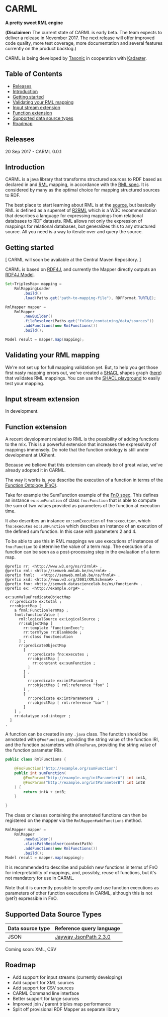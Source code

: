 CARML
=====================
**A pretty sweet RML engine**

(**Disclaimer:** The current state of CARML is early beta.
The team expects to deliver a release in November 2017.
The next release will offer improved code quality, more test coverage, more documentation and several features currently on the product backlog.)

CARML is being developed by [Taxonic](http://www.taxonic.com) in cooperation with [Kadaster](https://www.kadaster.com/).

<!--- TODO: uncomment once available
[![Build Status](...)](https://travis-ci.org/....)
[![Maven Central](https://maven-badges.herokuapp.com/maven-central/com.taxonic.carml/.../badge.svg)](https://maven-badges.herokuapp.com/maven-central/com.taxonic.carml/...)
[![Javadoc](....)](...)
--->

Table of Contents
-----------------
- [Releases](#releases)
- [Introduction](#introduction)
- [Getting started](#getting-started)
- [Validating your RML mapping](#validating-your-rml-mapping)
- [Input stream extension](#input-stream-extension)
- [Function extension](#function-extension)
- [Supported data source types](#supported-data-source-types)
- [Roadmap](#roadmap)

Releases
----
20 Sep 2017 - CARML 0.0.1

Introduction
------------
CARML is a java library that transforms structured sources to RDF based as declared in and [RML](http://rml.io) mapping, in accordance with the [RML spec](http://rml.io/spec.html). It is considered by many as the optimal choice for mapping structured sources to RDF.

The best place to start learning about RML is at the [source](http://rml.io), but basically
RML is defined as a superset of [R2RML](https://www.w3.org/TR/r2rml/) which is a W3C recommendation that describes a language for expressing mappings from relational databases to RDF datasets. RML allows not only the expression of mappings for relational databases, but generalizes this to any structured source. All you need is a way to iterate over and query the source.

Getting started
---------------
[ CARML will soon be available at the Central Maven Repository. ]

CARML is based on [RDF4J](http://rdf4j.org/), and currently the Mapper directly outputs an [RDF4J Model](http://docs.rdf4j.org/javadoc/2.0/org/eclipse/rdf4j/model/package-summary.html).

```java
Set<TriplesMap> mapping =
	RmlMappingLoader
		.build()
		.load(Paths.get("path-to-mapping-file"), RDFFormat.TURTLE);

RmlMapper mapper =
	RmlMapper
		.newBuilder()
		.fileResolver(Paths.get("folder/containing/data/sources"))
		.addFunctions(new RmlFunctions())
		.build();

Model result = mapper.map(mapping);
```

Validating your RML mapping
---------------------------
We're not set up for full mapping validation yet. But, to help you get those first nasty mapping errors out, we've created a [SHACL](https://www.w3.org/TR/shacl/) shapes graph ([here](https://github.com/carml/carml/tree/master/rml.sh.ttl)) that validates RML mappings. You can use the [SHACL playground](http://shacl.org/playground/) to easily test your mapping.

Input stream extension
---------------------
In development.
<!---
When it comes to non-database sources, the current RML spec only supports the specification of file based sources in an `rml:LogicalSource`. However, it is often very useful to be able to transform input stream sources.

To this end CARML introduces 'Named Input Streams'.
Which follows the following definition (NOTE: not yet dereferencable):
```
@prefix rdfs: <http://www.w3.org/2000/01/rdf-schema#>.
@prefix carml: <http://carml.github.io/carml/> .

carml:InputStream a rdfs:Class .

carml:streamName a rdf:Property ;
  rdfs:domain carml:InputStream ;
.
```

So now, you can define streams in your mapping like so:
```
:SomeLogicalSource
  rml:source [
    a carml:InputStream ;
    carml:streamName "stream-A" ;
  ];
  rml:referenceFormulation ql:JSONPath;
  rml:iterator "$"
.
```

In order to provide access to the input stream, it needs to be registered on the mapper.

Note that it is possible to register several streams, allowing you to combine several streams to create your desired RDF output.

```java
TODO
```

--->

Function extension
------------------
A recent development related to RML is the possibility of adding functions to the mix. This is a powerful extension that increases the expressivity of mappings immensely. Do note that the function ontology is still under development at UGhent.

Because we believe that this extension can already be of great value, we've already adopted it in CARML.

<!--- TODO: explain that the function execution is a finisher, that is it runs the normal mapping, which creates the function execution triples, and the described execution is in turn evaluated and results in the term map value. --->
The way it works is, you describe the execution of a function in terms of the [Function Ontology (FnO)](https://fno.io/).

Take for example the SumFunction example of the [FnO spec](http://users.ugent.be/~bjdmeest/function/#complete-example). This defines an instance `ex:sumFunction` of class `fno:Function` that is able to compute the sum of two values provided as parameters of the function at execution time.

It also describes an instance `ex:sumExecution` of `fno:execution`, which `fno:executes` `ex:sumFunction` which descibes an instance of an execution of the defined sum function. In this case with parameters 2 and 4.

To be able to use this in RML mappings we use executions of instances of `fno:Function` to determine the value of a term map. The execution of a function can be seen as a post-processing step in the evaluation of a term map.

```
@prefix rr: <http://www.w3.org/ns/r2rml#> .
@prefix rml: <http://semweb.mmlab.be/ns/rml#> .
@prefix fnml:   <http://semweb.mmlab.be/ns/fnml#> .
@prefix xsd: <http://www.w3.org/2001/XMLSchema#> .
@prefix fno: <http://semweb.datasciencelab.be/ns/function#> .
@prefix ex: <http://example.org#> .

ex:sumValuePredicateObjectMap
  rr:predicate ex:total ;
  rr:objectMap [
    a fnml:FunctionTermMap ;
    fnml:functionValue [
      rml:logicalSource ex:LogicalSource ;
      rr:subjectMap [
        rr:template "functionExec";
        rr:termType rr:BlankNode ;
        rr:class fno:Execution
      ] ;
      rr:predicateObjectMap
        [
          rr:predicate fno:executes ;
          rr:objectMap [
            rr:constant ex:sumFunction ;
          ]
        ] ,
        [
          rr:predicate ex:intParameterA ;
          rr:objectMap [ rml:reference "foo" ]
        ] ,
        [
          rr:predicate ex:intParameterB  ;
          rr:objectMap [ rml:reference "bar" ]
        ]
    ] ;
    rr:datatype xsd:integer ;
  ]
.
```

A function can be created in any `.java` class. The function should be annotated with `@FnoFunction`, providing the string value of the function IRI, and the function parameters with `@FnoParam`, providing the string value of the function parameter IRIs.

```java
public class RmlFunctions {

	@FnoFunction("http://example.org/sumFunction")
	public int sumFunction(
		@FnoParam("http://example.org/intParameterA") int intA,
		@FnoParam("http://example.org/intParameterB") int intB
  	) {
  		return intA + intB;
  	}

}
```

The class or classes containing the annotated functions can then be registered on the mapper via the `RmlMapper#addFunctions` method.

```java
RmlMapper mapper =
	RmlMapper
		.newBuilder()
		.classPathResolver(contextPath)
		.addFunctions(new RmlFunctions())
		.build();
Model result = mapper.map(mapping);
```

It is recommended to describe and publish new functions in terms of FnO for interpretability of mappings, and, possibly, reuse of functions, but it's not mandatory for use in CARML.

Note that it is currently possible to specify and use function executions as parameters of other function executions in CARML, although this is not (yet?) expressible in FnO.


Supported Data Source Types
---------------------------

| Data source type          | Reference query language                                       |
| :------------------------ | :------------------------------------------------------------- |
| JSON                      | [Jayway JsonPath 2.3.0](https://github.com/json-path/JsonPath) |

Coming soon:
XML, CSV

Roadmap
-------
* Add support for input streams (currently developing)
* Add support for XML sources
* Add support for CSV sources
* CARML Command line interface
* Better support for large sources
* Improved join / parent triples map performance
* Split off provisional RDF Mapper as separate library
